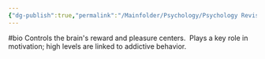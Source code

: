 ```yaml
---
{"dg-publish":true,"permalink":"/Mainfolder/Psychology/Psychology Revision/Concepts/Dopamine/"}
---
```


#bio 
Controls the brain's reward and pleasure centers.  Plays a key role in motivation; high levels are linked to addictive behavior.